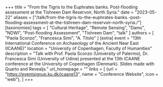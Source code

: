+++
title = "From the Tigris to the Euphrates banks. Post-flooding assessment at the Tishreen Dam Reservoir, North Syria."
date = "2023-05-22"
aliases = ["/talk/from-the-tigris-to-the-euphrates-banks.-post-flooding-assessment-at-the-tishreen-dam-reservoir-north-syria./"]
[taxonomies]
tags = [
  "Cultural Heritage",
  "Remote Sensing",
  "Dams",
  "NDWI",
  "Post-flooding Assessment",
  "Tishreen Dam",
  "talk"
]
authors = [ "Paola Sconzo", "Francesca Simi", "A. Titolo" ]
[extra]
event = "13th International Conference on Archaeology of the Ancient Near East (ICAANE)"
location = "University of Copenhagen, Faculty of Humanities"
description = "Talk with Prof. Paola Sconzo (University of Palermo), Dr. Francesca Simi (University of Udine) presented at the 13th ICAANE conference at the University of Copenhagen (Denmark). Slides made with Quarto and Revealjs."
url_homepage = ""
links = [
    {url = "https://eventsignup.ku.dk/icaane13", name = "Conference Website", icon = "web"},
]
+++
